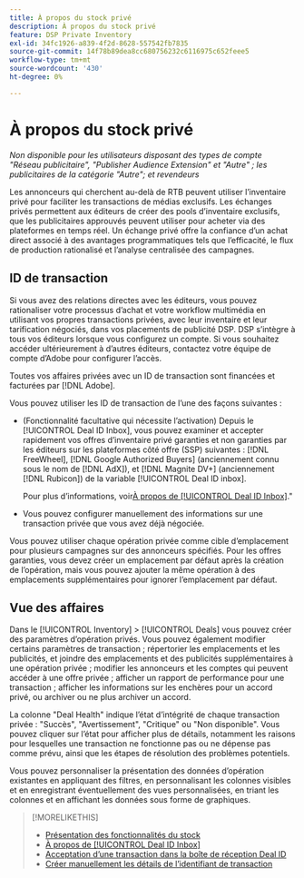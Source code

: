 ```yaml
---
title: À propos du stock privé
description: À propos du stock privé
feature: DSP Private Inventory
exl-id: 34fc1926-a839-4f2d-8628-557542fb7835
source-git-commit: 14f78b89dea8cc680756232c6116975c652feee5
workflow-type: tm+mt
source-wordcount: '430'
ht-degree: 0%

---
```


# À propos du stock privé

*Non disponible pour les utilisateurs disposant des types de compte &quot;Réseau publicitaire&quot;, &quot;Publisher Audience Extension&quot; et &quot;Autre&quot; ; les publicitaires de la catégorie &quot;Autre&quot;; et revendeurs*

Les annonceurs qui cherchent au-delà de RTB peuvent utiliser l’inventaire privé pour faciliter les transactions de médias exclusifs. Les échanges privés permettent aux éditeurs de créer des pools d’inventaire exclusifs, que les publicitaires approuvés peuvent utiliser pour acheter via des plateformes en temps réel. Un échange privé offre la confiance d’un achat direct associé à des avantages programmatiques tels que l’efficacité, le flux de production rationalisé et l’analyse centralisée des campagnes.

## ID de transaction

Si vous avez des relations directes avec les éditeurs, vous pouvez rationaliser votre processus d’achat et votre workflow multimédia en utilisant vos propres transactions privées, avec leur inventaire et leur tarification négociés, dans vos placements de publicité DSP. DSP s’intègre à tous vos éditeurs lorsque vous configurez un compte. Si vous souhaitez accéder ultérieurement à d’autres éditeurs, contactez votre équipe de compte d’Adobe pour configurer l’accès. <!-- + sentence from Ramey? (no longer here) about how we certify the publishers -->

Toutes vos affaires privées avec un ID de transaction sont financées et facturées par [!DNL Adobe].

Vous pouvez utiliser les ID de transaction de l’une des façons suivantes :

* (Fonctionnalité facultative qui nécessite l’activation) Depuis le [!UICONTROL Deal ID Inbox], vous pouvez examiner et accepter rapidement vos offres d’inventaire privé garanties et non garanties par les éditeurs sur les plateformes côté offre (SSP) suivantes : [!DNL FreeWheel], [!DNL Google Authorized Buyers] (anciennement connu sous le nom de [!DNL AdX]), et [!DNL Magnite DV+] (anciennement [!DNL Rubicon]) de la variable [!UICONTROL Deal ID inbox].

   Pour plus d’informations, voir[À propos de [!UICONTROL Deal ID Inbox]](deal-id-inbox-about.md).&quot;

* Vous pouvez configurer manuellement des informations sur une transaction privée que vous avez déjà négociée.

Vous pouvez utiliser chaque opération privée comme cible d’emplacement pour plusieurs campagnes sur des annonceurs spécifiés. Pour les offres garanties, vous devez créer un emplacement par défaut après la création de l’opération, mais vous pouvez ajouter la même opération à des emplacements supplémentaires pour ignorer l’emplacement par défaut.

## Vue des affaires

Dans le [!UICONTROL Inventory] > [!UICONTROL Deals] vous pouvez créer des paramètres d’opération privés. Vous pouvez également modifier certains paramètres de transaction ; répertorier les emplacements et les publicités, et joindre des emplacements et des publicités supplémentaires à une opération privée ; modifier les annonceurs et les comptes qui peuvent accéder à une offre privée ; afficher un rapport de performance pour une transaction ; afficher les informations sur les enchères pour un accord privé, ou archiver ou ne plus archiver un accord.<!-- ; or edit the attribute tags for a deal -->

La colonne &quot;Deal Health&quot; indique l’état d’intégrité de chaque transaction privée : &quot;Succès&quot;, &quot;Avertissement&quot;, &quot;Critique&quot; ou &quot;Non disponible&quot;. Vous pouvez cliquer sur l’état pour afficher plus de détails, notamment les raisons pour lesquelles une transaction ne fonctionne pas ou ne dépense pas comme prévu, ainsi que les étapes de résolution des problèmes potentiels.

Vous pouvez personnaliser la présentation des données d’opération existantes en appliquant des filtres, en personnalisant les colonnes visibles et en enregistrant éventuellement des vues personnalisées, en triant les colonnes et en affichant les données sous forme de graphiques.

>[!MORELIKETHIS]
>
>* [Présentation des fonctionnalités du stock](/help/dsp/inventory/inventory-overview.md)
>* [À propos de [!UICONTROL Deal ID Inbox]](/help/dsp/inventory/deal-id-inbox-about.md)
>* [Acceptation d’une transaction dans la boîte de réception Deal ID](deal-id-inbox-accept.md)
>* [Créer manuellement les détails de l’identifiant de transaction](deal-id-create.md)

